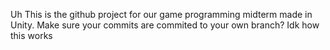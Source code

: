 Uh
This is the github project for our game programming midterm made in Unity.
Make sure your commits are commited to your own branch? Idk how this works
